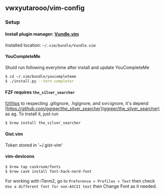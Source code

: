 ## vwxyutarooo/vim-config
### Setup
#### Install plugin manager: [Vundle.vim](https://github.com/VundleVim/Vundle.vim)
Installed location: `~/.vim/bundle/Vundle.vim`


#### YouCompleteMe
Shuld run following everytime after install and update YouCompleteMe
```sh
$ cd ~/.vim/bundle/youcompleteme
$ ./install.py --tern-completer
```

#### FZF requires `the_silver_searcher`
[fzf/tips](https://github.com/junegunn/fzf#tips) to respecting .gitignore, .hgignore, and svn:ignore, it's depend [https://github.com/ggreer/the_silver_searcher](ggreer/the_silver_searcher) as ag.
To install it, just run
```sh
$ brew install the_silver_searcher
```

#### Gist.vim
Token stored in '~/.gist-vim'


#### vim-devicons
```sh
$ brew tap caskroom/fonts
$ brew cask install font-hack-nerd-font
```

For working with iTerm2, go to `Preference > Profiles > Text` then check `Use a different font for non-ASCII text` then Change Font as it needed.


